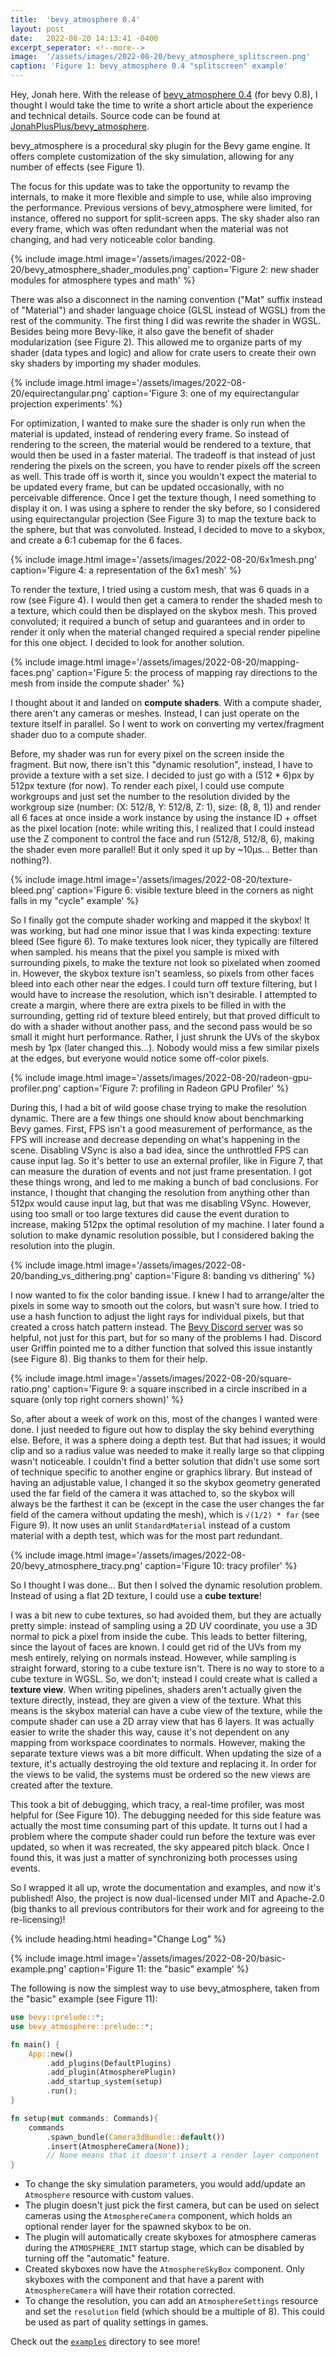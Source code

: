 ```yaml
---
title:  'bevy_atmosphere 0.4'
layout: post
date:   2022-08-20 14:13:41 -0400
excerpt_seperator: <!--more-->
image:  '/assets/images/2022-08-20/bevy_atmosphere_splitscreen.png'
caption: 'Figure 1: bevy_atmosphere 0.4 "splitscreen" example'
---
```


Hey, Jonah here. With the release of [bevy_atmosphere 0.4](https://crates.io/crates/bevy_atmosphere) (for bevy 0.8), I thought I would take the time to write a short article about the experience and technical details. Source code can be found at [JonahPlusPlus/bevy_atmosphere]("https://github.com/JonahPlusPlus/bevy_atmosphere").
<!--more-->

bevy_atmosphere is a procedural sky plugin for the Bevy game engine. It offers complete customization of the sky simulation, allowing for any number of effects (see Figure 1).

The focus for this update was to take the opportunity to revamp the internals, to make it more flexible and simple to use, while also improving the performance. Previous versions of bevy_atmosphere were limited, for instance, offered no support for split-screen apps. The sky shader also ran every frame, which was often redundant when the material was not changing, and had very noticeable color banding.

{% include image.html image='/assets/images/2022-08-20/bevy_atmosphere_shader_modules.png' caption='Figure 2: new shader modules for atmosphere types and math' %}

There was also a disconnect in the naming convention ("Mat" suffix instead of "Material") and shader language choice (GLSL instead of WGSL) from the rest of the community.
The first thing I did was rewrite the shader in WGSL.
Besides being more Bevy-like, it also gave the benefit of shader modularization (see Figure 2).
This allowed me to organize parts of my shader (data types and logic) and allow for crate users to create their own sky shaders by importing my shader modules.

{% include image.html image='/assets/images/2022-08-20/equirectangular.png' caption='Figure 3: one of my equirectangular projection experiments' %}

For optimization, I wanted to make sure the shader is only run when the material is updated, instead of rendering every frame.
So instead of rendering to the screen, the material would be rendered to a texture, that would then be used in a faster material.
The tradeoff is that instead of just rendering the pixels on the screen, you have to render pixels off the screen as well.
This trade off is worth it, since you wouldn't expect the material to be updated every frame, but can be updated occasionally, with no perceivable difference.
Once I get the texture though, I need something to display it on. I was using a sphere to render the sky before, so I considered using equirectangular projection (See Figure 3) to map the texture back to the sphere, but that was convoluted.
Instead, I decided to move to a skybox, and create a 6:1 cubemap for the 6 faces.

{% include image.html image='/assets/images/2022-08-20/6x1mesh.png' caption='Figure 4: a representation of the 6x1 mesh' %}

To render the texture, I tried using a custom mesh, that was 6 quads in a row (see Figure 4).
I would then get a camera to render the shaded mesh to a texture, which could then be displayed on the skybox mesh.
This proved convoluted; it required a bunch of setup and guarantees and in order to render it only when the material changed required a special render pipeline for this one object.
I decided to look for another solution.

{% include image.html image='/assets/images/2022-08-20/mapping-faces.png' caption='Figure 5: the process of mapping ray directions to the mesh from inside the compute shader' %}

I thought about it and landed on **compute shaders**.
With a compute shader, there aren't any cameras or meshes.
Instead, I can just operate on the texture itself in parallel.
So I went to work on converting my vertex/fragment shader duo to a compute shader.

Before, my shader was run for every pixel on the screen inside the fragment.
But now, there isn't this "dynamic resolution", instead, I have to provide a texture with a set size.
I decided to just go with a (512 * 6)px by 512px texture (for now).
To render each pixel, I could use compute workgroups and just set the number to the resolution divided by the workgroup size (number: (X: 512/8, Y: 512/8, Z: 1), size: (8, 8, 1)) and render all 6 faces at once inside a work instance by using the instance ID + offset as the pixel location (note: while writing this, I realized that I could instead use the Z component to control the face and run (512/8, 512/8, 6), making the shader even more parallel! But it only sped it up by ~10μs… Better than nothing?).

{% include image.html image='/assets/images/2022-08-20/texture-bleed.png' caption='Figure 6: visible texture bleed in the corners as night falls in my "cycle" example' %}

So I finally got the compute shader working and mapped it the skybox!
It was working, but had one minor issue that I was kinda expecting: texture bleed (See figure 6).
To make textures look nicer, they typically are filtered when sampled. 
his means that the pixel you sample is mixed with surrounding pixels, to make the texture not look so pixelated when zoomed in.
However, the skybox texture isn't seamless, so pixels from other faces bleed into each other near the edges.
I could turn off texture filtering, but I would have to increase the resolution, which isn't desirable.
I attempted to create a margin, where there are extra pixels to be filled in with the surrounding, getting rid of texture bleed entirely, but that proved difficult to do with a shader without another pass, and the second pass would be so small it might hurt performance.
Rather, I just shrunk the UVs of the skybox mesh by 1px (later changed this…).
Nobody would miss a few similar pixels at the edges, but everyone would notice some off-color pixels.

{% include image.html image='/assets/images/2022-08-20/radeon-gpu-profiler.png' caption='Figure 7: profiling in Radeon GPU Profiler' %}

During this, I had a bit of wild goose chase trying to make the resolution dynamic.
There are a few things one should know about benchmarking Bevy games.
First, FPS isn't a good measurement of performance, as the FPS will increase and decrease depending on what's happening in the scene.
Disabling VSync is also a bad idea, since the unthrottled FPS can cause input lag.
So it's better to use an external profiler, like in Figure 7, that can measure the duration of events and not just frame presentation.
I got these things wrong, and led to me making a bunch of bad conclusions.
For instance, I thought that changing the resolution from anything other than 512px would cause input lag, but that was me disabling VSync.
However, using too small or too large textures did cause the event duration to increase, making 512px the optimal resolution of my machine. I later found a solution to make dynamic resolution possible, but I considered baking the resolution into the plugin.

{% include image.html image='/assets/images/2022-08-20/banding_vs_dithering.png' caption='Figure 8: banding vs dithering' %}

I now wanted to fix the color banding issue.
I knew I had to arrange/alter the pixels in some way to smooth out the colors, but wasn't sure how.
I tried to use a hash function to adjust the light rays for individual pixels, but that created a cross hatch pattern instead.
The [Bevy Discord server](https://discord.gg/bevy) was so helpful, not just for this part, but for so many of the problems I had.
Discord user Griffin pointed me to a dither function that solved this issue instantly (see Figure 8).
Big thanks to them for their help.

{% include image.html image='/assets/images/2022-08-20/square-ratio.png' caption='Figure 9: a square inscribed in a circle inscribed in a square (only top right corners shown)' %}

So, after about a week of work on this, most of the changes I wanted were done.
I just needed to figure out how to display the sky behind everything else.
Before, it was a sphere doing a depth test.
But that had issues; it would clip and so a radius value was needed to make it really large so that clipping wasn't noticeable.
I couldn't find a better solution that didn't use some sort of technique specific to another engine or graphics library.
But instead of having an adjustable value, I changed it so the skybox geometry generated used the far field of the camera it was attached to, so the skybox will always be the farthest it can be (except in the case the user changes the far field of the camera without updating the mesh), which is `√(1/2) * far` (see Figure 9).
It now uses an unlit `StandardMaterial` instead of a custom material with a depth test, which was for the most part redundant.

{% include image.html image='/assets/images/2022-08-20/bevy_atmosphere_tracy.png' caption='Figure 10: tracy profiler' %}

So I thought I was done… But then I solved the dynamic resolution problem.
Instead of using a flat 2D texture, I could use a **cube texture**!

I was a bit new to cube textures, so had avoided them, but they are actually pretty simple: instead of sampling using a 2D UV coordinate, you use a 3D normal to pick a pixel from inside the cube.
This leads to better filtering, since the layout of faces are known.
I could get rid of the UVs from my mesh entirely, relying on normals instead. However, while sampling is straight forward, storing to a cube texture isn't.
There is no way to store to a cube texture in WGSL.
So, we don't; instead I could create what is called a **texture view**.
When writing pipelines, shaders aren't actually given the texture directly, instead, they are given a view of the texture.
What this means is the skybox material can have a cube view of the texture, while the compute shader can use a 2D array view that has 6 layers.
It was actually easier to write the shader this way, cause it's not dependent on any mapping from workspace coordinates to normals. However, making the separate texture views was a bit more difficult.
When updating the size of a texture, it's actually destroying the old texture and replacing it. In order for the views to be valid, the systems must be ordered so the new views are created after the texture. 

This took a bit of debugging, which tracy, a real-time profiler, was most helpful for (See Figure 10).
The debugging needed for this side feature was actually the most time consuming part of this update.
It turns out I had a problem where the compute shader could run before the texture was ever updated, so when it was recreated, the sky appeared pitch black.
Once I found this, it was just a matter of synchronizing both processes using events.

So I wrapped it all up, wrote the documentation and examples, and now it's published!
Also, the project is now dual-licensed under MIT and Apache-2.0 (big thanks to all previous contributors for their work and for agreeing to the re-licensing)!

{% include heading.html heading="Change Log" %}

{% include image.html image='/assets/images/2022-08-20/basic-example.png' caption='Figure 11: the "basic" example' %}

The following is now the simplest way to use bevy_atmosphere, taken from the "basic" example (see Figure 11):

```rust
use bevy::prelude::*;
use bevy_atmosphere::prelude::*;

fn main() {
    App::new()
        .add_plugins(DefaultPlugins)
        .add_plugin(AtmospherePlugin)
        .add_startup_system(setup)
        .run();
}

fn setup(mut commands: Commands){
    commands
        .spawn_bundle(Camera3dBundle::default())
        .insert(AtmosphereCamera(None));
        // None means that it doesn't insert a render layer component
}
```
* To change the sky simulation parameters, you would add/update an `Atmosphere` resource with custom values.
* The plugin doesn't just pick the first camera, but can be used on select cameras using the `AtmosphereCamera` component, which holds an optional render layer for the spawned skybox to be on.
* The plugin will automatically create skyboxes for atmosphere cameras during the `ATMOSPHERE_INIT` startup stage, which can be disabled by turning off the "automatic" feature.
* Created skyboxes now have the `AtmosphereSkyBox` component. Only skyboxes with the component and that have a parent with `AtmosphereCamera` will have their rotation corrected.
* To change the resolution, you can add an `AtmosphereSettings` resource and set the `resolution` field (which should be a multiple of 8). This could be used as part of quality settings in games.

Check out the [`examples`](https://github.com/JonahPlusPlus/bevy_atmosphere/tree/master/examples) directory to see more!
